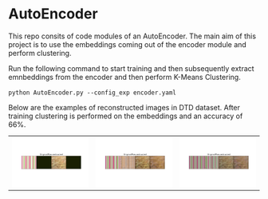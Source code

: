 # AutoEncoder 

This repo consits of code modules of an AutoEncoder. The main aim of this project is to use the embeddings coming out of the encoder module and perform clustering.

Run the following command to start training and then subsequently extract emnbeddings from the encoder and then perform K-Means Clustering.
```shell
python AutoEncoder.py --config_exp encoder.yaml
```

Below are the examples of reconstructed images in DTD dataset. After training clustering is performed on the embeddings and an accuracy of 66%.

<table>
  <tr> 
    <td align="center"><img src="https://github.com/rahultejagorantala/Unsupervised_Cotton_Fiber/blob/main/AutoEncoder/Images/epoch%20-%200.png" width=300 height=100 ></td>
    <td align="center"><img src="https://github.com/rahultejagorantala/Unsupervised_Cotton_Fiber/blob/main/AutoEncoder/Images/epoch%20-%201000.png" width=300 height=100 ></td>
    <td align="center"><img src="https://github.com/rahultejagorantala/Unsupervised_Cotton_Fiber/blob/main/AutoEncoder/Images/epoch%20-%202000.png" width=300 height=100 ></td>
  </tr>
 </table>
 
